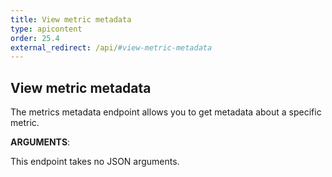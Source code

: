 ```yaml
---
title: View metric metadata
type: apicontent
order: 25.4
external_redirect: /api/#view-metric-metadata
---
```

## View metric metadata

The metrics metadata endpoint allows you to get metadata about a specific metric.


**ARGUMENTS**:


This endpoint takes no JSON arguments.
